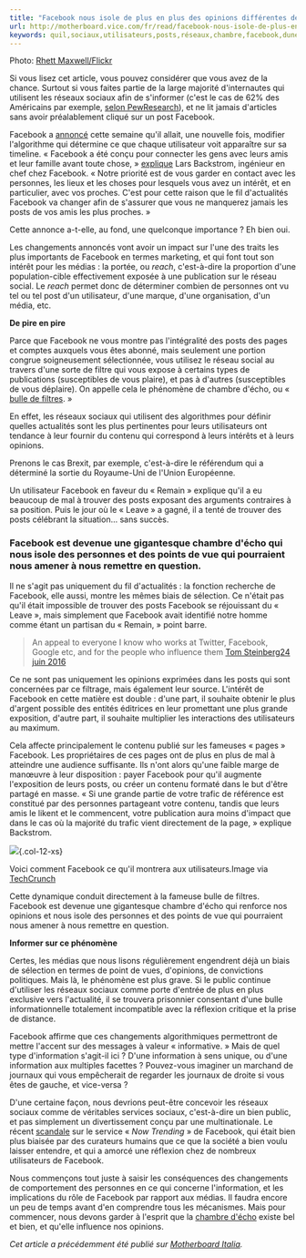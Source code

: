 ```yaml
---
title: "Facebook nous isole de plus en plus des opinions différentes des nôtres"
url: http://motherboard.vice.com/fr/read/facebook-nous-isole-de-plus-en-plus-des-opinions-differentes-des-notres
keywords: quil,sociaux,utilisateurs,posts,réseaux,chambre,facebook,dune,opinions,isole,contenu,décho
---
```

Photo: [Rhett Maxwell/Flickr](https://www.flickr.com/photos/rhettmaxwell/2443185091/in/photolist-4HTXNT-pvn2uX-6TUYd1-pbxifb-ocSXjF-6PPaDB-f3VhQ-6nf77c-8fRpAC-oeDX8v-qbDWmL-dFsFZz-6VzUKw-e7QxzV-XJkZY-71htA3-8fK1hW-7CVt9h-4WxgsJ-8fJZYE-iXxRZ7-6U2hpq-8hQQJP-8fJZDm-6nf4ag-8fFJZi-bbaTb4-4LtvwL-dFy85u-6zWP4s-o861FX-e7zUzk-atKiR9-a8a8sp-6k3MfL-f3sPPa-bMZk9p-6nog3r-6Hh44r-euW8uj-8AxcBz-bnZoiJ-8VSZz4-8ASFnm-8dLJzn-5zk9vJ-oix73U-egGEqb-bkykuM-rB2DDu)

Si vous lisez cet article, vous pouvez considérer que vous avez de la chance. Surtout si vous faites partie de la large majorité d\'internautes qui utilisent les réseaux sociaux afin de s\'informer (c\'est le cas de 62% des Américains par exemple, [selon PewResearch](http://www.journalism.org/2016/05/26/news-use-across-social-media-platforms-2016/)), et ne lit jamais d\'articles sans avoir préalablement cliqué sur un post Facebook.

Facebook a [annoncé](http://newsroom.fb.com/news/2016/06/news-feed-fyi-helping-make-sure-you-dont-miss-stories-from-friends/) cette semaine qu\'il allait, une nouvelle fois, modifier l\'algorithme qui détermine ce que chaque utilisateur voit apparaître sur sa timeline. « Facebook a été conçu pour connecter les gens avec leurs amis et leur famille avant toute chose, » [explique](http://newsroom.fb.com/news/2016/06/building-a-better-news-feed-for-you/) Lars Backstrom, ingénieur en chef chez Facebook. « Notre priorité est de vous garder en contact avec les personnes, les lieux et les choses pour lesquels vous avez un intérêt, et en particulier, avec vos proches. C\'est pour cette raison que le fil d\'actualités Facebook va changer afin de s\'assurer que vous ne manquerez jamais les posts de vos amis les plus proches. »

Cette annonce a-t-elle, au fond, une quelconque importance ? Eh bien oui.

Les changements annoncés vont avoir un impact sur l\'une des traits les plus importants de Facebook en termes marketing, et qui font tout son intérêt pour les médias : la portée, ou *reach*, c\'est-à-dire la proportion d\'une population-cible effectivement exposée à une publication sur le réseau social. Le *reach* permet donc de déterminer combien de personnes ont vu tel ou tel post d\'un utilisateur, d\'une marque, d\'une organisation, d\'un média, etc.

**De pire en pire**

Parce que Facebook ne vous montre pas l\'intégralité des posts des pages et comptes auxquels vous êtes abonné, mais seulement une portion congrue soigneusement sélectionnée, vous utilisez le réseau social au travers d\'une sorte de filtre qui vous expose à certains types de publications (susceptibles de vous plaire), et pas à d\'autres (susceptibles de vous déplaire). On appelle cela le phénomène de chambre d\'écho, ou « [bulle de filtres](bulle%20de%20filtres). »

En effet, les réseaux sociaux qui utilisent des algorithmes pour définir quelles actualités sont les plus pertinentes pour leurs utilisateurs ont tendance à leur fournir du contenu qui correspond à leurs intérêts et à leurs opinions.

Prenons le cas Brexit, par exemple, c\'est-à-dire le référendum qui a déterminé la sortie du Royaume-Uni de l\'Union Européenne.

Un utilisateur Facebook en faveur du « Remain » explique qu\'il a eu beaucoup de mal à trouver des posts exposant des arguments contraires à sa position. Puis le jour où le « Leave » a gagné, il a tenté de trouver des posts célébrant la situation... sans succès.

### Facebook est devenue une gigantesque chambre d\'écho qui nous isole des personnes et des points de vue qui pourraient nous amener à nous remettre en question.

Il ne s\'agit pas uniquement du fil d\'actualités : la fonction recherche de Facebook, elle aussi, montre les mêmes biais de sélection. Ce n\'était pas qu\'il était impossible de trouver des posts Facebook se réjouissant du « Leave », mais simplement que Facebook avait identifié notre homme comme étant un partisan du « Remain, » point barre.

> An appeal to everyone I know who works at Twitter, Facebook, Google etc, and for the people who influence them [Tom Steinberg](%3C/p)[24 juin 2016](https://twitter.com/steiny/statuses/746352702284771329)

Ce ne sont pas uniquement les opinions exprimées dans les posts qui sont concernées par ce filtrage, mais également leur source. L\'intérêt de Facebook en cette matière est double : d\'une part, il souhaite obtenir le plus d\'argent possible des entités éditrices en leur promettant une plus grande exposition, d\'autre part, il souhaite multiplier les interactions des utilisateurs au maximum.

Cela affecte principalement le contenu publié sur les fameuses « pages » Facebook. Les propriétaires de ces pages ont de plus en plus de mal à atteindre une audience suffisante. Ils n\'ont alors qu\'une faible marge de manœuvre à leur disposition : payer Facebook pour qu\'il augmente l\'exposition de leurs posts, ou créer un contenu formaté dans le but d\'être partagé en masse. « Si une grande partie de votre trafic de référence est constitué par des personnes partageant votre contenu, tandis que leurs amis le likent et le commencent, votre publication aura moins d\'impact que dans le cas où la majorité du trafic vient directement de la page, » explique Backstrom.

![](https://motherboard-images.vice.com/content-images/contentimage/35203/1467322615667378.jpg?resize=320:*){.col-12-xs}

Voici comment Facebook ce qu\'il montrera aux utilisateurs.Image via [TechCrunch](https://techcrunch.com/2014/04/03/the-filtered-feed-problem/)

Cette dynamique conduit directement à la fameuse bulle de filtres. Facebook est devenue une gigantesque chambre d\'écho qui renforce nos opinions et nous isole des personnes et des points de vue qui pourraient nous amener à nous remettre en question.

****Informer sur ce phénomène****

Certes, les médias que nous lisons régulièrement engendrent déjà un biais de sélection en termes de point de vues, d\'opinions, de convictions politiques. Mais là, le phénomène est plus grave. Si le public continue d\'utiliser les réseaux sociaux comme porte d\'entrée de plus en plus exclusive vers l\'actualité, il se trouvera prisonnier consentant d\'une bulle informationnelle totalement incompatible avec la réflexion critique et la prise de distance.

Facebook affirme que ces changements algorithmiques permettront de mettre l\'accent sur des messages à valeur « informative. » Mais de quel type d\'information s\'agit-il ici ? D\'une information à sens unique, ou d\'une information aux multiples facettes ? Pouvez-vous imaginer un marchand de journaux qui vous empêcherait de regarder les journaux de droite si vous êtes de gauche, et vice-versa ?

D\'une certaine façon, nous devrions peut-être concevoir les réseaux sociaux comme de véritables services sociaux, c\'est-à-dire un bien public, et pas simplement un divertissement conçu par une multinationale. Le récent [scandale](http://gizmodo.com/former-facebook-workers-we-routinely-suppressed-conser-1775461006) sur le service « *Now Trending* » de Facebook, qui était bien plus biaisée par des curateurs humains que ce que la société a bien voulu laisser entendre, et qui a amorcé une réflexion chez de nombreux utilisateurs de Facebook.

Nous commençons tout juste à saisir les conséquences des changements de comportement des personnes en ce qui concerne l\'information, et les implications du rôle de Facebook par rapport aux médias. Il faudra encore un peu de temps avant d\'en comprendre tous les mécanismes. Mais pour commencer, nous devons garder à l\'esprit que la [chambre d\'écho](https://en.wikipedia.org/wiki/Echo_chamber_(media)) existe bel et bien, et qu\'elle influence nos opinions.

*Cet article a précédemment été publié sur* [*Motherboard Italia*](http://motherboard.vice.com/it/read/facebook-filter-bubble-algoritmo)*.*
